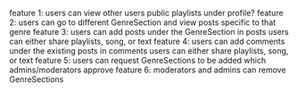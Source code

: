 feature 1: users can view other users public playlists under profile?
feature 2: users can go to different GenreSection and view posts specific to that genre
feature 3: users can add posts under the GenreSection 
    in posts users can either share playlists, song, or text
feature 4: users can add comments under the existing posts
    in comments users can either share playlists, song, or text
feature 5: users can request GenreSections to be added which admins/moderators approve
feature 6: moderators and admins can remove GenreSections

